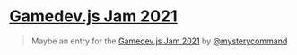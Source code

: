 # [Gamedev.js Jam 2021](https://gamedevjs.com/jam/2021/)

> Maybe an entry for the [Gamedev.js Jam 2021](https://gamedevjs.com/jam/2021/) by [@mysterycommand](https://github.com/mysterycommand)

